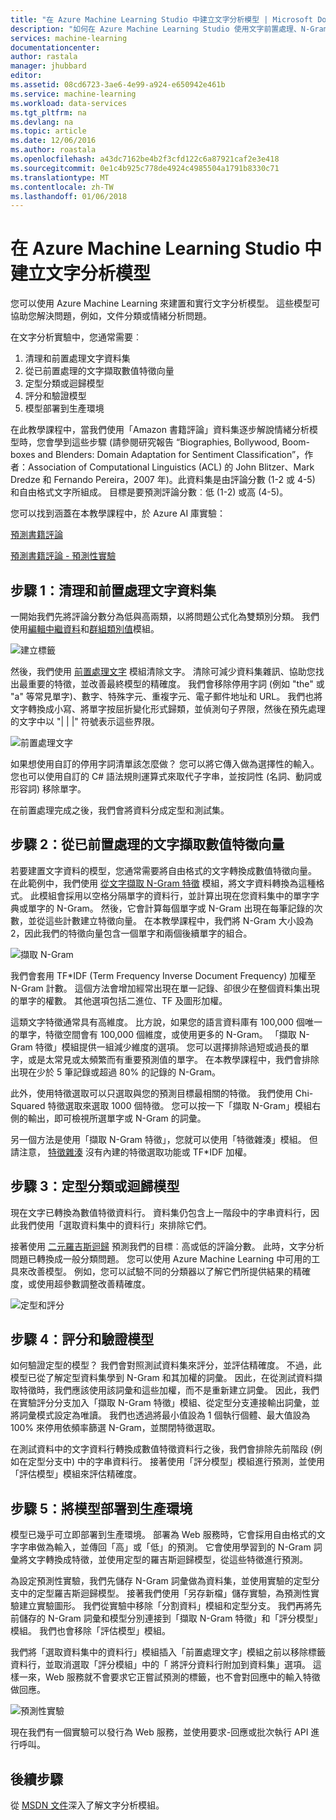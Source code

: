 ```yaml
---
title: "在 Azure Machine Learning Studio 中建立文字分析模型 | Microsoft Docs"
description: "如何在 Azure Machine Learning Studio 使用文字前置處理、N-Gram 或特徵雜湊來建立文字分析模型"
services: machine-learning
documentationcenter: 
author: rastala
manager: jhubbard
editor: 
ms.assetid: 08cd6723-3ae6-4e99-a924-e650942e461b
ms.service: machine-learning
ms.workload: data-services
ms.tgt_pltfrm: na
ms.devlang: na
ms.topic: article
ms.date: 12/06/2016
ms.author: roastala
ms.openlocfilehash: a43dc7162be4b2f3cfd122c6a87921caf2e3e418
ms.sourcegitcommit: 0e1c4b925c778de4924c4985504a1791b8330c71
ms.translationtype: MT
ms.contentlocale: zh-TW
ms.lasthandoff: 01/06/2018
---
```

# <a name="create-text-analytics-models-in-azure-machine-learning-studio"></a>在 Azure Machine Learning Studio 中建立文字分析模型
您可以使用 Azure Machine Learning 來建置和實行文字分析模型。 這些模型可協助您解決問題，例如，文件分類或情緒分析問題。

在文字分析實驗中，您通常需要︰

1. 清理和前置處理文字資料集
2. 從已前置處理的文字擷取數值特徵向量
3. 定型分類或迴歸模型
4. 評分和驗證模型
5. 模型部署到生產環境

在此教學課程中，當我們使用「Amazon 書籍評論」資料集逐步解說情緒分析模型時，您會學到這些步驟 (請參閱研究報告 “Biographies, Bollywood, Boom-boxes and Blenders: Domain Adaptation for Sentiment Classification”，作者：Association of Computational Linguistics (ACL) 的 John Blitzer、Mark Dredze 和 Fernando Pereira，2007 年)。此資料集是由評論分數 (1-2 或 4-5) 和自由格式文字所組成。 目標是要預測評論分數︰低 (1-2) 或高 (4-5)。

您可以找到涵蓋在本教學課程中，於 Azure AI 庫實驗：

[預測書籍評論](https://gallery.cortanaintelligence.com/Experiment/Predict-Book-Reviews-1)

[預測書籍評論 - 預測性實驗](https://gallery.cortanaintelligence.com/Experiment/Predict-Book-Reviews-Predictive-Experiment-1)

## <a name="step-1-clean-and-preprocess-text-dataset"></a>步驟 1：清理和前置處理文字資料集
一開始我們先將評論分數分為低與高兩類，以將問題公式化為雙類別分類。 我們使用[編輯中繼資料](https://msdn.microsoft.com/library/azure/dn905986.aspx)和[群組類別值](https://msdn.microsoft.com/library/azure/dn906014.aspx)模組。

![建立標籤](./media/text-analytics-module-tutorial/create-label.png)

然後，我們使用 [前置處理文字](https://msdn.microsoft.com/library/azure/mt762915.aspx) 模組清除文字。 清除可減少資料集雜訊、協助您找出最重要的特徵，並改善最終模型的精確度。 我們會移除停用字詞 (例如 "the" 或 "a" 等常見單字)、數字、特殊字元、重複字元、電子郵件地址和 URL。 我們也將文字轉換成小寫、將單字按屈折變化形式歸類，並偵測句子界限，然後在預先處理的文字中以 "| | |" 符號表示這些界限。

![前置處理文字](./media/text-analytics-module-tutorial/preprocess-text.png)

如果想使用自訂的停用字詞清單該怎麼做？ 您可以將它傳入做為選擇性的輸入。 您也可以使用自訂的 C# 語法規則運算式來取代子字串，並按詞性 (名詞、動詞或形容詞) 移除單字。

在前置處理完成之後，我們會將資料分成定型和測試集。

## <a name="step-2-extract-numeric-feature-vectors-from-pre-processed-text"></a>步驟 2：從已前置處理的文字擷取數值特徵向量
若要建置文字資料的模型，您通常需要將自由格式的文字轉換成數值特徵向量。 在此範例中，我們使用 [從文字擷取 N-Gram 特徵](https://msdn.microsoft.com/library/azure/mt762916.aspx) 模組，將文字資料轉換為這種格式。 此模組會採用以空格分隔單字的資料行，並計算出現在您資料集中的單字字典或單字的 N-Gram。 然後，它會計算每個單字或 N-Gram 出現在每筆記錄的次數，並從這些計數建立特徵向量。 在本教學課程中，我們將 N-Gram 大小設為 2，因此我們的特徵向量包含一個單字和兩個後續單字的組合。

![擷取 N-Gram](./media/text-analytics-module-tutorial/extract-ngrams.png)

我們會套用 TF*IDF (Term Frequency Inverse Document Frequency) 加權至 N-Gram 計數。 這個方法會增加經常出現在單一記錄、卻很少在整個資料集出現的單字的權數。 其他選項包括二進位、TF 及圖形加權。

這類文字特徵通常具有高維度。 比方說，如果您的語言資料庫有 100,000 個唯一的單字，特徵空間會有 100,000 個維度，或使用更多的 N-Gram。 「擷取 N-Gram 特徵」模組提供一組減少維度的選項。 您可以選擇排除過短或過長的單字，或是太常見或太頻繁而有重要預測值的單字。 在本教學課程中，我們會排除出現在少於 5 筆記錄或超過 80% 的記錄的 N-Gram。

此外，使用特徵選取可以只選取與您的預測目標最相關的特徵。 我們使用 Chi-Squared 特徵選取來選取 1000 個特徵。 您可以按一下「擷取 N-Gram」模組右側的輸出，即可檢視所選單字或 N-Gram 的詞彙。

另一個方法是使用「擷取 N-Gram 特徵」，您就可以使用「特徵雜湊」模組。 但請注意， [特徵雜湊](https://msdn.microsoft.com/library/azure/dn906018.aspx) 沒有內建的特徵選取功能或 TF*IDF 加權。

## <a name="step-3-train-classification-or-regression-model"></a>步驟 3：定型分類或迴歸模型
現在文字已轉換為數值特徵資料行。 資料集仍包含上一階段中的字串資料行，因此我們使用「選取資料集中的資料行」來排除它們。

接著使用 [二元羅吉斯迴歸](https://msdn.microsoft.com/library/azure/dn905994.aspx) 預測我們的目標︰高或低的評論分數。 此時，文字分析問題已轉換成一般分類問題。 您可以使用 Azure Machine Learning 中可用的工具來改善模型。 例如，您可以試驗不同的分類器以了解它們所提供結果的精確度，或使用超參數調整改善精確度。

![定型和評分](./media/text-analytics-module-tutorial/scoring-text.png)

## <a name="step-4-score-and-validate-the-model"></a>步驟 4：評分和驗證模型
如何驗證定型的模型？ 我們會對照測試資料集來評分，並評估精確度。 不過，此模型已從了解定型資料集學到 N-Gram 和其加權的詞彙。 因此，在從測試資料擷取特徵時，我們應該使用該詞彙和這些加權，而不是重新建立詞彙。 因此，我們在實驗評分分支加入「擷取 N-Gram 特徵」模組、從定型分支連接輸出詞彙，並將詞彙模式設定為唯讀。 我們也透過將最小值設為 1 個執行個體、最大值設為 100% 來停用依頻率篩選 N-Gram，並關閉特徵選取。

在測試資料中的文字資料行轉換成數值特徵資料行之後，我們會排除先前階段 (例如在定型分支中) 中的字串資料行。 接著使用「評分模型」模組進行預測，並使用「評估模型」模組來評估精確度。

## <a name="step-5-deploy-the-model-to-production"></a>步驟 5：將模型部署到生產環境
模型已幾乎可立即部署到生產環境。 部署為 Web 服務時，它會採用自由格式的文字字串做為輸入，並傳回「高」或「低」的預測。 它會使用學習到的 N-Gram 詞彙將文字轉換成特徵，並使用定型的羅吉斯迴歸模型，從這些特徵進行預測。 

為設定預測性實驗，我們先儲存 N-Gram 詞彙做為資料集，並使用實驗的定型分支中的定型羅吉斯迴歸模型。 接著我們使用「另存新檔」儲存實驗，為預測性實驗建立實驗圖形。 我們從實驗中移除「分割資料」模組和定型分支。 我們再將先前儲存的 N-Gram 詞彙和模型分別連接到「擷取 N-Gram 特徵」和「評分模型」模組。 我們也會移除「評估模型」模組。

我們將「選取資料集中的資料行」模組插入「前置處理文字」模組之前以移除標籤資料行，並取消選取「評分模組」中的「 將評分資料行附加到資料集」選項。 這樣一來，Web 服務就不會要求它正嘗試預測的標籤，也不會對回應中的輸入特徵做回應。

![預測性實驗](./media/text-analytics-module-tutorial/predictive-text.png)

現在我們有一個實驗可以發行為 Web 服務，並使用要求-回應或批次執行 API 進行呼叫。

## <a name="next-steps"></a>後續步驟
從 [MSDN 文件](https://msdn.microsoft.com/library/azure/dn905886.aspx)深入了解文字分析模組。

